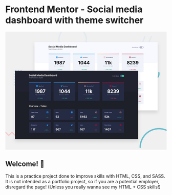 # Frontend Mentor - Social media dashboard with theme switcher

![Design preview for the Social media dashboard with theme switcher coding challenge](./design/desktop-preview.jpg)

## Welcome! 👋

This is a practice project done to improve skills with HTML, CSS, and SASS. It is not intended as a portfolio project, so if you are a potential employer, disregard the page! (Unless you really wanna see my HTML + CSS skills!)
